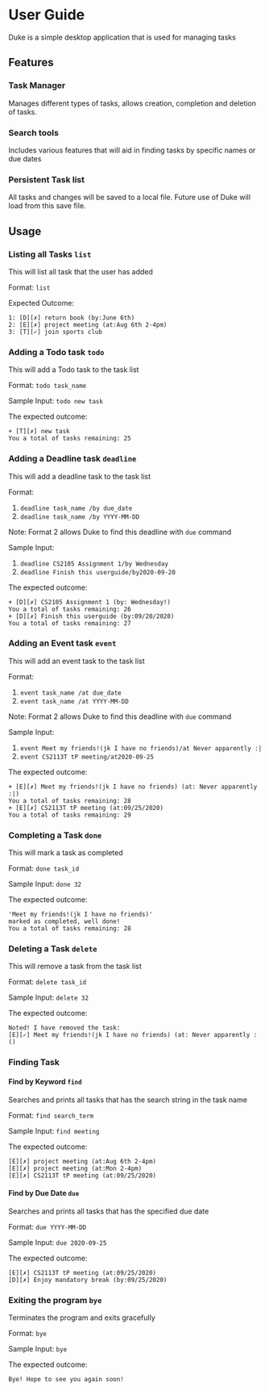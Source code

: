 # User Guide
Duke is a simple desktop application that is used for managing tasks

## Features 
### Task Manager
Manages different types of tasks, allows creation, completion and deletion of tasks.

### Search tools
Includes various features that will aid in finding tasks by specific names or due dates

### Persistent Task list
All tasks and changes will be saved to a local file. Future use of Duke will load from this save file.

## Usage
### Listing all Tasks `list`
This will list all task that the user has added

Format: `list`

Expected Outcome:
```
1: [D][✗] return book (by:June 6th)
2: [E][✗] project meeting (at:Aug 6th 2-4pm)
3: [T][✓] join sports club
```

### Adding a Todo task `todo`
This will add a Todo task to the task list

Format: `todo task_name`

Sample Input: `todo new task`

The expected outcome:
```
+ [T][✗] new task
You a total of tasks remaining: 25
```
### Adding a Deadline task `deadline`
This will add a deadline task to the task list

Format: 
1. `deadline task_name /by due_date`
2. `deadline task_name /by YYYY-MM-DD`

Note: Format 2 allows Duke to find this deadline with `due` command

Sample Input: 
1. `deadline CS2105 Assignment 1/by Wednesday`
2. `deadline Finish this userguide/by2020-09-20`

The expected outcome:
```
+ [D][✗] CS2105 Assignment 1 (by: Wednesday!)
You a total of tasks remaining: 26
+ [D][✗] Finish this userguide (by:09/20/2020)
You a total of tasks remaining: 27
```

### Adding an Event task `event`
This will add an event task to the task list

Format: 
1. `event task_name /at due_date`
2. `event task_name /at YYYY-MM-DD`

Note: Format 2 allows Duke to find this deadline with `due` command

Sample Input: 
1. `event Meet my friends!(jk I have no friends)/at Never apparently :|`
2. `event CS2113T tP meeting/at2020-09-25`

The expected outcome:
```
+ [E][✗] Meet my friends!(jk I have no friends) (at: Never apparently :|)
You a total of tasks remaining: 28
+ [E][✗] CS2113T tP meeting (at:09/25/2020)
You a total of tasks remaining: 29
```
### Completing a Task `done`
This will mark a task as completed

Format: `done task_id`

Sample Input: `done 32`

The expected outcome:
```
'Meet my friends!(jk I have no friends)'
marked as completed, well done!
You a total of tasks remaining: 28
```
### Deleting a Task `delete`
This will remove a task from the task list

Format: `delete task_id`

Sample Input: `delete 32`

The expected outcome:
```
Noted! I have removed the task:
[E][✓] Meet my friends!(jk I have no friends) (at: Never apparently :()
```

### Finding Task
#### Find by Keyword `find`
Searches and prints all tasks that has the search string in the task name

Format: `find search_term`

Sample Input: `find meeting`

The expected outcome:
```
[E][✗] project meeting (at:Aug 6th 2-4pm)
[E][✗] project meeting (at:Mon 2-4pm)
[E][✗] CS2113T tP meeting (at:09/25/2020)
```
#### Find by Due Date `due`
Searches and prints all tasks that has the specified due date

Format: `due YYYY-MM-DD`

Sample Input: `due 2020-09-25`

The expected outcome:
```
[E][✗] CS2113T tP meeting (at:09/25/2020)
[D][✗] Enjoy mandatory break (by:09/25/2020)
```

### Exiting the program `bye`
Terminates the program and exits gracefully

Format: `bye`

Sample Input: `bye`

The expected outcome:
```
Bye! Hope to see you again soon!
```
